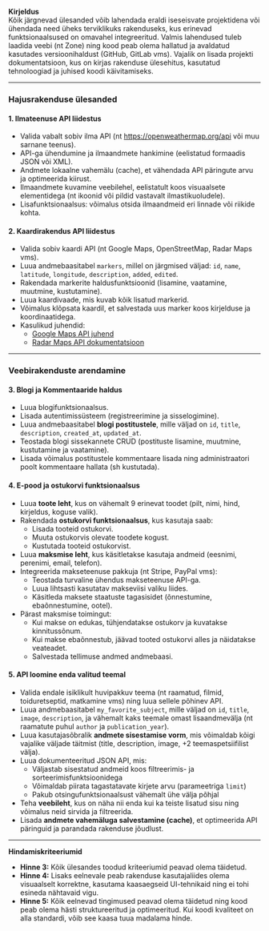 **Kirjeldus**  
Kõik järgnevad ülesanded võib lahendada eraldi iseseisvate projektidena või ühendada need üheks terviklikuks rakenduseks, kus erinevad funktsionaalsused on omavahel integreeritud. Valmis lahendused tuleb laadida veebi (nt Zone) ning kood peab olema hallatud ja avaldatud kasutades versioonihaldust (GitHub, GitLab vms). Vajalik on lisada projekti dokumentatsioon, kus on kirjas rakenduse ülesehitus, kasutatud tehnoloogiad ja juhised koodi käivitamiseks.

---
### **Hajusrakenduse ülesanded**  
#### **1. Ilmateenuse API liidestus**
- Valida vabalt sobiv ilma API (nt https://openweathermap.org/api või muu sarnane teenus).
- API-ga ühendumine ja ilmaandmete hankimine (eelistatud formaadis JSON või XML).
- Andmete lokaalne vahemälu (cache), et vähendada API päringute arvu ja optimeerida kiirust.
- Ilmaandmete kuvamine veebilehel, eelistatult koos visuaalsete elementidega (nt ikoonid või pildid vastavalt ilmastikuoludele).
- Lisafunktsionaalsus: võimalus otsida ilmaandmeid eri linnade või riikide kohta.

#### **2. Kaardirakendus API liidestus**
- Valida sobiv kaardi API (nt Google Maps, OpenStreetMap, Radar Maps vms).
- Luua andmebaasitabel `markers`, millel on järgmised väljad: `id`, `name`, `latitude`, `longitude`, `description`, `added`, `edited`.
- Rakendada markerite haldusfunktsioonid (lisamine, vaatamine, muutmine, kustutamine).
- Luua kaardivaade, mis kuvab kõik lisatud markerid.
- Võimalus klõpsata kaardil, et salvestada uus marker koos kirjelduse ja koordinaatidega.
- Kasulikud juhendid:
  - [Google Maps API juhend](https://developers.google.com/maps/documentation/javascript/tutorial)
  - [Radar Maps API dokumentatsioon](https://radar.com/documentation/maps/maps)

---
### **Veebirakenduste arendamine**
#### **3. Blogi ja Kommentaaride haldus**
- Luua blogifunktsionaalsus.
- Lisada autentimissüsteem (registreerimine ja sisselogimine).
- Luua andmebaasitabel **blogi postitustele**, mille väljad on `id`, `title`, `description`, `created_at`, `updated_at`.
- Teostada blogi sissekannete CRUD (postituste lisamine, muutmine, kustutamine ja vaatamine).
- Lisada võimalus postitustele kommentaare lisada ning administraatori poolt kommentaare hallata (sh kustutada).

#### **4. E-pood ja ostukorvi funktsionaalsus**
- Luua **toote leht**, kus on vähemalt 9 erinevat toodet (pilt, nimi, hind, kirjeldus, koguse valik).
- Rakendada **ostukorvi funktsionaalsus**, kus kasutaja saab:
  - Lisada tooteid ostukorvi.
  - Muuta ostukorvis olevate toodete kogust.
  - Kustutada tooteid ostukorvist.
- Luua **maksmise leht**, kus käsitletakse kasutaja andmeid (eesnimi, perenimi, email, telefon).
- Integreerida makseteenuse pakkuja (nt Stripe, PayPal vms):
  - Teostada turvaline ühendus makseteenuse API-ga.
  - Luua lihtsasti kasutatav makseviisi valiku liides.
  - Käsitleda maksete staatuste tagasisidet (õnnestumine, ebaõnnestumine, ootel).
- Pärast maksmise toimingut:
  - Kui makse on edukas, tühjendatakse ostukorv ja kuvatakse kinnitussõnum.
  - Kui makse ebaõnnestub, jäävad tooted ostukorvi alles ja näidatakse veateadet.
  - Salvestada tellimuse andmed andmebaasi.

#### **5. API loomine enda valitud teemal**
- Valida endale isiklikult huvipakkuv teema (nt raamatud, filmid, toiduretseptid, matkamine vms) ning luua sellele põhinev API.
- Luua andmebaasitabel `my_favorite_subject`, mille väljad on `id`, `title`, `image`, `description`, ja vähemalt kaks teemale omast lisaandmevälja (nt raamatute puhul `author` ja `publication_year`).
- Luua kasutajasõbralik **andmete sisestamise vorm**, mis võimaldab kõigi vajalike väljade täitmist (title, description, image, +2 teemaspetsiifilist välja).
- Luua dokumenteeritud JSON API, mis:
  - Väljastab sisestatud andmeid koos filtreerimis- ja sorteerimisfunktsioonidega
  - Võimaldab piirata tagastatavate kirjete arvu (parameetriga `limit`)
  - Pakub otsingufunktsionaalsust vähemalt ühe välja põhjal
- Teha **veebileht**, kus on näha nii enda kui ka teiste lisatud sisu ning võimalus neid sirvida ja filtreerida.
- Lisada **andmete vahemäluga salvestamine (cache)**, et optimeerida API päringuid ja parandada rakenduse jõudlust.

---
**Hindamiskriteeriumid**  
- **Hinne 3:** Kõik ülesandes toodud kriteeriumid peavad olema täidetud.  
- **Hinne 4:** Lisaks eelnevale peab rakenduse kasutajaliides olema visuaalselt korrektne, kasutama kaasaegseid UI-tehnikaid ning ei tohi esineda nähtavaid vigu.  
- **Hinne 5:** Kõik eelnevad tingimused peavad olema täidetud ning kood peab olema hästi struktureeritud ja optimeeritud. Kui koodi kvaliteet on alla standardi, võib see kaasa tuua madalama hinde.
